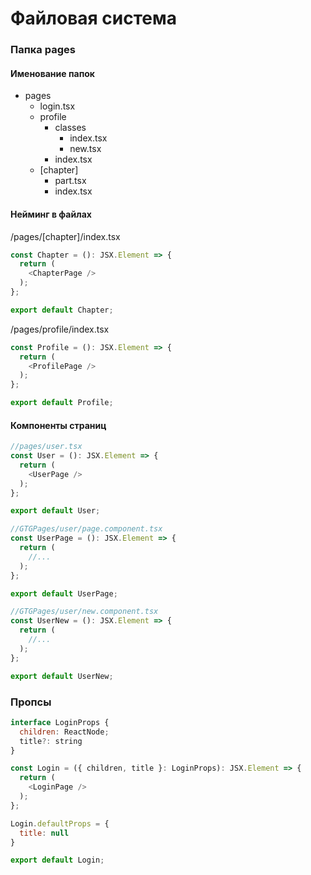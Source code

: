 # Файловая система

### Папка pages

#### Именование папок

- pages
    - login.tsx
    - profile
        - classes
            - index.tsx
            - new.tsx
        - index.tsx
    - [chapter]
        - part.tsx
        - index.tsx

#### Нейминг в файлах

/pages/[chapter]/index.tsx
```typescript
const Chapter = (): JSX.Element => {
  return (
    <ChapterPage />
  );
};

export default Chapter;
```

/pages/profile/index.tsx
```javascript
const Profile = (): JSX.Element => {
  return (
    <ProfilePage />
  );
};

export default Profile;
```

#### Компоненты страниц

```javascript
//pages/user.tsx
const User = (): JSX.Element => {
  return (
    <UserPage />
  );
};

export default User;
```

```javascript
//GTGPages/user/page.component.tsx
const UserPage = (): JSX.Element => {
  return (
    //...
  );
};

export default UserPage;

```

```javascript
//GTGPages/user/new.component.tsx
const UserNew = (): JSX.Element => {
  return (
    //...
  );
};

export default UserNew;
```

### Пропсы

```javascript
interface LoginProps {
  children: ReactNode;
  title?: string
}

const Login = ({ children, title }: LoginProps): JSX.Element => {
  return (
    <LoginPage />
  );
};

Login.defaultProps = {
  title: null
}

export default Login;
```

